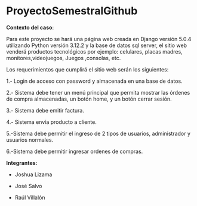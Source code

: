 # ProyectoSemestralGithub

**Contexto del caso**:

Para este proyecto se hará una página web creada en Django versión 5.0.4 utilizando Python versión 3.12.2 y la base de datos sql server, el sitio web venderá productos tecnológicos  por ejemplo: celulares,  placas madres, monitores,videojuegos,  Juegos ,consolas, etc.

Los requerimientos que cumplirá el sitio web serán los siguientes:

1.- Login de acceso con password y almacenada en una base de datos.

2.- Sistema debe tener un menú principal que permita mostrar las órdenes de
compra almacenadas, un botón home, y un botón cerrar sesión.

3.- Sistema debe emitir factura.

4.- Sistema envía producto a cliente.

5.-Sistema debe permitir el ingreso de 2 tipos de usuarios, administrador y usuarios normales.

6.-Sistema debe permitir ingresar ordenes de compras.

**Integrantes:**

- Joshua Lizama
  
- José Salvo
  
- Raúl Villalón















